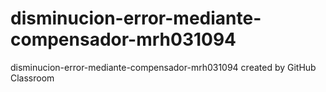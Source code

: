 # disminucion-error-mediante-compensador-mrh031094
disminucion-error-mediante-compensador-mrh031094 created by GitHub Classroom
